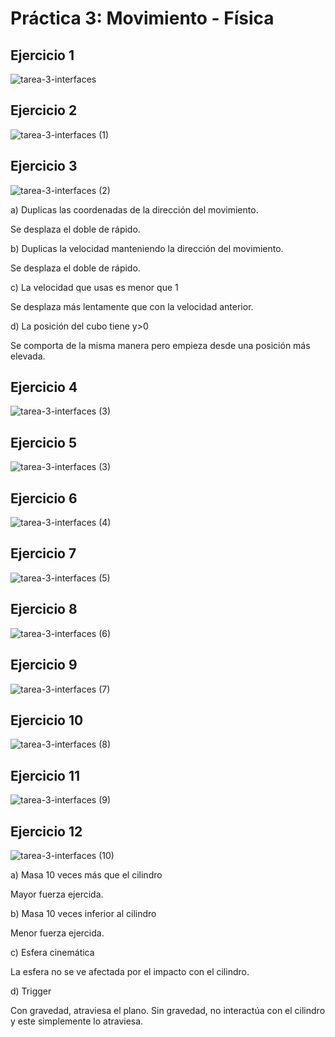 # Práctica 3: Movimiento - Física

## Ejercicio 1

![tarea-3-interfaces](https://github.com/Francisco-Marques-Armas/tarea-3-interfaces/assets/72305337/4bbc675a-be0d-48fb-9246-ac7078d92178)


## Ejercicio 2

![tarea-3-interfaces (1)](https://github.com/Francisco-Marques-Armas/tarea-3-interfaces/assets/72305337/c1d533a7-cb1d-4817-8736-7552dc3c3793)

## Ejercicio 3

![tarea-3-interfaces (2)](https://github.com/Francisco-Marques-Armas/tarea-3-interfaces/assets/72305337/00d6c004-9ed4-4580-9b1d-a69240e1e539)

a) Duplicas las coordenadas de la dirección del movimiento.

Se desplaza el doble de rápido.

b) Duplicas la velocidad manteniendo la dirección del movimiento.

Se desplaza el doble de rápido.

c) La velocidad que usas es menor que 1

Se desplaza más lentamente que con la velocidad anterior.

d) La posición del cubo tiene y>0

Se comporta de la misma manera pero empieza desde una posición más elevada.

## Ejercicio 4

![tarea-3-interfaces (3)](https://github.com/Francisco-Marques-Armas/tarea-3-interfaces/assets/72305337/eb520cf6-7fca-47bd-8b9c-78d9b34e6c33)

## Ejercicio 5

![tarea-3-interfaces (3)](https://github.com/Francisco-Marques-Armas/tarea-3-interfaces/assets/72305337/eb520cf6-7fca-47bd-8b9c-78d9b34e6c33)

## Ejercicio 6
![tarea-3-interfaces (4)](https://github.com/Francisco-Marques-Armas/tarea-3-interfaces/assets/72305337/8ccff89e-4bda-4c2d-9ef5-3c53d968f831)

## Ejercicio 7 
![tarea-3-interfaces (5)](https://github.com/Francisco-Marques-Armas/tarea-3-interfaces/assets/72305337/dc5ff7cb-c138-4966-859a-0df2beb1ca1c)

## Ejercicio 8
![tarea-3-interfaces (6)](https://github.com/Francisco-Marques-Armas/tarea-3-interfaces/assets/72305337/1148721e-3484-406e-bc5e-a7a66bf06bf9)


## Ejercicio 9
![tarea-3-interfaces (7)](https://github.com/Francisco-Marques-Armas/tarea-3-interfaces/assets/72305337/226ae3fd-b84e-49bd-92eb-681f530f31fe)


## Ejercicio 10
![tarea-3-interfaces (8)](https://github.com/Francisco-Marques-Armas/tarea-3-interfaces/assets/72305337/7a845980-bcb2-431f-9f57-4c709a4e2515)


## Ejercicio 11
![tarea-3-interfaces (9)](https://github.com/Francisco-Marques-Armas/tarea-3-interfaces/assets/72305337/f6f2c927-e497-461d-828f-1872342b6b61)

## Ejercicio 12

![tarea-3-interfaces (10)](https://github.com/Francisco-Marques-Armas/tarea-3-interfaces/assets/72305337/c858721a-fabf-49e3-8bf8-f7d6ef263f14)

a) Masa 10 veces más que el cilindro

Mayor fuerza ejercida.

b) Masa 10 veces inferior al cilindro

Menor fuerza ejercida.

c) Esfera cinemática

La esfera no se ve afectada por el impacto con el cilindro.

d) Trigger

Con gravedad, atraviesa el plano. Sin gravedad, no interactúa con el cilindro y este simplemente lo atraviesa.

